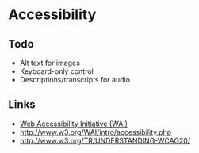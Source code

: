 # Accessibility

## Todo

* Alt text for images
* Keyboard-only control
* Descriptions/transcripts for audio


## Links

* [Web Accessibility Initiative (WAI)](https://www.w3.org/WAI/)
* http://www.w3.org/WAI/intro/accessibility.php
* http://www.w3.org/TR/UNDERSTANDING-WCAG20/
